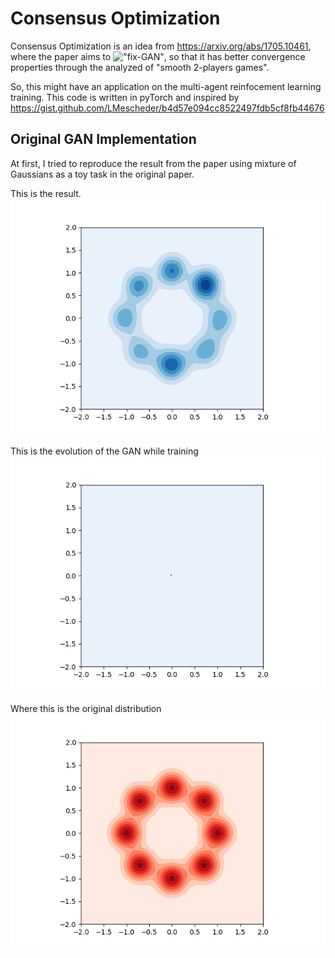 # Consensus Optimization 

Consensus Optimization is an idea from https://arxiv.org/abs/1705.10461, where the paper aims to !["fix-GAN"](http://www.inference.vc/my-notes-on-the-numerics-of-gans/), so that it has better convergence properties through the analyzed of "smooth 2-players games".

So, this might have an application on the multi-agent reinfocement learning training. This code is written in pyTorch and inspired by https://gist.github.com/LMescheder/b4d57e094cc8522497fdb5cf8fb44676

## Original GAN Implementation 
At first, I tried to reproduce the result from the paper using mixture of Gaussians as a toy task in the original paper. 

This is the result. 
![alt-text](image/9500.png)

This is the evolution of the GAN while training
![alt-text](image/result.gif)

Where this is the original distribution
![alt-text](image/real.png)
